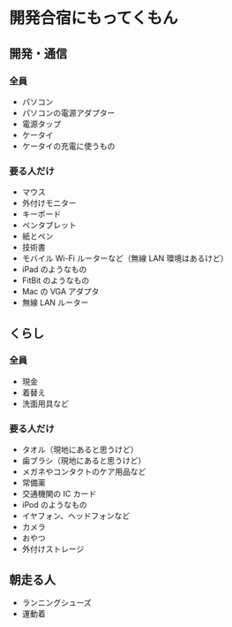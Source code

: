 # 開発合宿にもってくもん

## 開発・通信

### 全員

* パソコン
* パソコンの電源アダプター
* 電源タップ
* ケータイ
* ケータイの充電に使うもの

### 要る人だけ

* マウス
* 外付けモニター
* キーボード
* ペンタブレット
* 紙とペン
* 技術書
* モバイル Wi-Fi ルーターなど（無線 LAN 環境はあるけど）
* iPad のようなもの
* FitBit のようなもの
* Mac の VGA アダプタ
* 無線 LAN ルーター

## くらし

### 全員

* 現金
* 着替え
* 洗面用具など

### 要る人だけ

* タオル（現地にあると思うけど）
* 歯ブラシ（現地にあると思うけど）
* メガネやコンタクトのケア用品など
* 常備薬
* 交通機関の IC カード
* iPod のようなもの
* イヤフォン、ヘッドフォンなど
* カメラ
* おやつ
* 外付けストレージ

## 朝走る人

* ランニングシューズ
* 運動着

